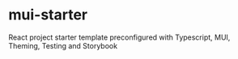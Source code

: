 # mui-starter
React project starter template preconfigured with Typescript, MUI, Theming, Testing and Storybook
